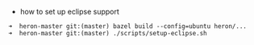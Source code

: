 * how to set up eclipse support
```
➜  heron-master git:(master) bazel build --config=ubuntu heron/...    
➜  heron-master git:(master) ./scripts/setup-eclipse.sh   

```
